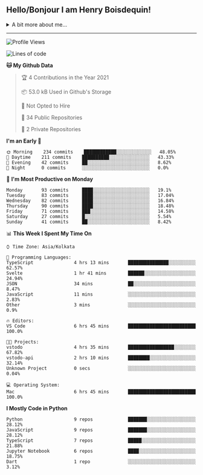 <!--
**henryboisdequin/henryboisdequin** is a ✨ _special_ ✨ repository because its `README.md` (this file) appears on your GitHub profile.

Here are some ideas to get you started:

- 🔭 I’m currently working on ...
- 🌱 I’m currently learning ...
- 👯 I’m looking to collaborate on ...
- 🤔 I’m looking for help with ...
- 💬 Ask me about ...
- 📫 How to reach me: ...
- 😄 Pronouns: ...
- ⚡ Fun fact: ...
-->
<h2>Hello/Bonjour I am Henry Boisdequin!</h2>

<p align="middle">
    
<!-- https://iconmonstr.com/ -->

<details>
<summary>A bit more about me... </summary>
<br>
    
```typescript
const henryBoisdequin: human = {
    from: ["philippines", "belgium"],
    age: 12,
    languages: ["typescript/javascript", "python"],
    askMeAbout: ["web dev", "machine learning", "fullstack projects", "swimming"],
    technologies: {
        mobile: ["react native"],
        frontEnd: {
            js: ["react.js", "next.js"],
            css: ["bootstrap", "chakra-ui", "saas"]
        },
        backEnd: {
            js: ["node", "express", "graphql", "typeorm"],
            python: ["flask"]
        },
        devOps: ["AWS", "docker"],
        databases: ["postgresql", "redis"],
        otherTools: ["firebase", "tensorflow", "keras", "numpy", "pygame"]
    },
    currentFocus: "PWAs, Blogging, and the Node.js/React.js/Typescript/PostgreSQL stack",
    hobbies: ["swimming", "programming"],
};
```

</details>

---
<!--START_SECTION:waka-->
![Profile Views](http://img.shields.io/badge/Profile%20Views-0-blue)

![Lines of code](https://img.shields.io/badge/From%20Hello%20World%20I%27ve%20Written-223366%20lines%20of%20code-blue)

**🐱 My Github Data** 

> 🏆 4 Contributions in the Year 2021
 > 
> 📦 53.0 kB Used in Github's Storage 
 > 
> 🚫 Not Opted to Hire
 > 
> 📜 34 Public Repositories 
 > 
> 🔑 2 Private Repositories  
 > 
**I'm an Early 🐤** 

```text
🌞 Morning    234 commits    ████████████░░░░░░░░░░░░░   48.05% 
🌆 Daytime    211 commits    ██████████░░░░░░░░░░░░░░░   43.33% 
🌃 Evening    42 commits     ██░░░░░░░░░░░░░░░░░░░░░░░   8.62% 
🌙 Night      0 commits      ░░░░░░░░░░░░░░░░░░░░░░░░░   0.0%

```
📅 **I'm Most Productive on Monday** 

```text
Monday       93 commits     ████░░░░░░░░░░░░░░░░░░░░░   19.1% 
Tuesday      83 commits     ████░░░░░░░░░░░░░░░░░░░░░   17.04% 
Wednesday    82 commits     ████░░░░░░░░░░░░░░░░░░░░░   16.84% 
Thursday     90 commits     ████░░░░░░░░░░░░░░░░░░░░░   18.48% 
Friday       71 commits     ███░░░░░░░░░░░░░░░░░░░░░░   14.58% 
Saturday     27 commits     █░░░░░░░░░░░░░░░░░░░░░░░░   5.54% 
Sunday       41 commits     ██░░░░░░░░░░░░░░░░░░░░░░░   8.42%

```


📊 **This Week I Spent My Time On** 

```text
⌚︎ Time Zone: Asia/Kolkata

💬 Programming Languages: 
TypeScript               4 hrs 13 mins       ███████████████░░░░░░░░░░   62.57% 
Svelte                   1 hr 41 mins        ██████░░░░░░░░░░░░░░░░░░░   24.94% 
JSON                     34 mins             ██░░░░░░░░░░░░░░░░░░░░░░░   8.47% 
JavaScript               11 mins             ░░░░░░░░░░░░░░░░░░░░░░░░░   2.83% 
Other                    3 mins              ░░░░░░░░░░░░░░░░░░░░░░░░░   0.9%

🔥 Editors: 
VS Code                  6 hrs 45 mins       █████████████████████████   100.0%

🐱‍💻 Projects: 
vstodo                   4 hrs 35 mins       █████████████████░░░░░░░░   67.82% 
vstodo-api               2 hrs 10 mins       ████████░░░░░░░░░░░░░░░░░   32.14% 
Unknown Project          0 secs              ░░░░░░░░░░░░░░░░░░░░░░░░░   0.04%

💻 Operating System: 
Mac                      6 hrs 45 mins       █████████████████████████   100.0%

```

**I Mostly Code in Python** 

```text
Python                   9 repos             ███████░░░░░░░░░░░░░░░░░░   28.12% 
JavaScript               9 repos             ███████░░░░░░░░░░░░░░░░░░   28.12% 
TypeScript               7 repos             █████░░░░░░░░░░░░░░░░░░░░   21.88% 
Jupyter Notebook         6 repos             ████░░░░░░░░░░░░░░░░░░░░░   18.75% 
Dart                     1 repo              ░░░░░░░░░░░░░░░░░░░░░░░░░   3.12%

```



<!--END_SECTION:waka-->

